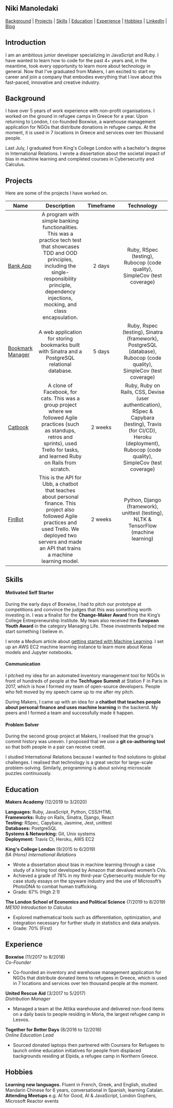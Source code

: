 ## Niki Manoledaki

[Background](#background) | [Projects](#projects) | [Skills](#skills) | [Education](#education) | [Experience](#experience) | [Hobbies](#hobbies) | [LinkedIn](https://www.linkedin.com/in/niki-manoledaki-9b505111b/) | [Blog](https://medium.com/@niki.manoledaki)

## Introduction
I am an ambitious junior developer specializing in JavaScript and Ruby. I have wanted to learn how to code for the past 4+ years and, in the meantime, took every opportunity to learn more about technology in general. Now that I've graduated from Makers, I am excited to start my career and join a company that embodies everything that I love about this fast-paced, innovative and creative industry.

## Background

I have over 5 years of work experience with non-profit organisations. I worked on the ground in refugee camps in Greece for a year. Upon returning to London, I co-founded Boxwise, a warehouse management application for NGOs that distribute donations in refugee camps. At the moment, it is used in 7 locations in Greece and services over ten thousand people. 

Last July, I graduated from King's College London with a bachelor's degree in International Relations. I wrote a dissertation about the societal impact of bias in machine learning and completed courses in Cybersecurity and Calculus.

## Projects
Here are some of the projects I have worked on.

| Name                                                                   |                                                                                                         Description                                                                                                         | Timeframe |                                                                                   Technology                                                                                   |
| ---------------------------------------------------------------------- | :-------------------------------------------------------------------------------------------------------------------------------------------------------------------------------------------------------------------------: | :-------: | :----------------------------------------------------------------------------------------------------------------------------------------------------------------------------: |
| [Bank App](https://github.com/nikimanoledaki/bank)                     | A program with simple banking functionalities. This was a practice tech test that showcases TDD and OOD principles, including the single-responsibility principle, dependency injections, mocking, and class encapsulation. |  2 days   |                                                    Ruby, RSpec (testing), Rubocop (code quality), SimpleCov (test coverage)                                                    |
| [Bookmark Manager](https://github.com/nikimanoledaki/bookmark_manager) |                                                              A web application for storing bookmarks built with Sinatra and a PostgreSQL relational database.                                                               |  5 days   |                              Ruby, Rspec (testing), Sinatra (framework), PostgreSQL (database), Rubocop (code quality), SimpleCov (test coverage)                              |
| [Catbook](https://github.com/nikimanoledaki/acebook-catbook-inc)       |              A clone of Facebook, for cats. This was a group project where we followed Agile practices (such as standups, retros and sprints), used Trello for tasks, and learned Ruby on Rails from scratch.               |  2 weeks  | Ruby, Ruby on Rails, CSS, Devise (user authentication), RSpec & Capybara (testing), Travis (for CI/CD), Heroku (deployment), Rubocop (code quality), SimpleCov (test coverage) |
| [FinBot](https://github.com/nikimanoledaki/finbot-api)                 |      This is the API for Ubb, a chatbot that teaches about personal finance. This project also followed Agile practices and used Trello. We deployed two servers and made an API that trains a machine learning model.      |  2 weeks  |                                              Python, Django (framework), unittest (testing), NLTK & TensorFlow (machine learning)                                              |

## Skills

#### Motivated Self Starter
During the early days of Boxwise, I had to pitch our prototype at competitions and convince the judges that this was something worth investing in. I was a finalist for the **Change-Maker Award** from the King’s College Entrepreneurship Institute. My team also received the **European Youth Award** in the category Managing Life. These investments helped me start something I believe in.

I wrote a Medium article about [getting started with Machine Learning](https://medium.com/analytics-vidhya/machine-learning-for-beginners-84c23e090b18). I set up an AWS EC2 machine learning instance to learn more about Keras models and Jupyter notebooks.

#### Communication

I pitched my idea for an automated inventory management tool for NGOs in front of hundreds of people at the **Techfugee Summit** at Station F in Paris in 2017, which is how I formed my team of open-source developers. People who felt moved by my speech came up to me after my pitch.

During Makers, I came up with an idea for a **chatbot that teaches people about personal finance and uses machine learning** in the backend. My peers and I formed a team and successfully made it happen.
  
#### Problem Solver

During the second group project at Makers, I realised that the group's commit history was uneven. I proposed that we use a **git co-authoring tool** so that both people in a pair can receive credit.

I studied International Relations because I wanted to find solutions to global challenges. I realised that technology is a great vector for large-scale problem-solving. Similarly, programming is about solving microscale puzzles continuously.

## Education

**Makers Academy** (12/2019 to 3/2020)

**Languages:** Ruby, JavaScript, Python, CSS/HTML </br>
**Frameworks:** Ruby on Rails, Sinatra, Django, React</br>
**Testing:** RSpec, Capybara, Jasmine, Jest, unittest</br>
**Databases:** PostgreSQL</br>
**Systems & Networking:** Git, Unix systems</br>
**Deployment:** Travis CI, Heroku, AWS EC2

**King's College London** (9/2015 to 6/2019) </br>
_BA (Hons) International Relations_

- Wrote a dissertation about bias in machine learning through a case study of a hiring tool developed by Amazon that devalued women’s CVs.
- Achieved a grade of 78% in my third-year Cybersecurity module for my case study essays on the spyware industry and the use of Microsoft’s PhotoDNA to combat human trafficking.
- Grade: 67% (High 2:1)

**The London School of Economics and Political Science** (7/2019 to 8/2019) </br>
_ME100 Introduction to Calculus_

- Explored mathematical tools such as differentiation, optimization, and integration necessary for further study in statistics and data analysis.
- Grade: 70% (First)

## Experience

**Boxwise** (11/2017 to 8/2018)  
_Co-Founder_

- Co-founded an inventory and warehouse management application for NGOs that distribute donated items to refugees in Greece, which is used in 7 locations and services over ten thousand people at the moment.

**United Rescue Aid** (3/2017 to 5/2017)  
_Distribution Manager_

- Managed a team at the Attika warehouse and delivered non-food items on a daily basis to people residing in Moria, the largest refugee camp in Lesvos.

**Together for Better Days** (8/2016 to 12/2016)  
_Online Education Lead_

- Sourced donated laptops then partnered with Coursera for Refugees to launch online education initiatives for people from displaced backgrounds residing at Elpida, a refugee camp in Northern Greece.

## Hobbies

**Learning new languages.** Fluent in French, Greek, and English, studied Mandarin Chinese for 6 years, conversational in Spanish, learning Catalan.</br>
**Attending Meetups** e.g. AI for Good, AI & JavaScript, London Gophers, Microsoft Reactor events
